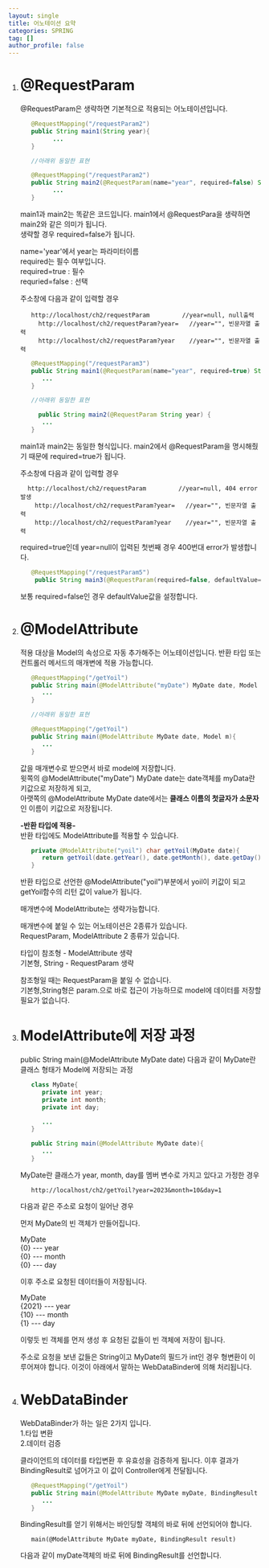 ```yaml
---
layout: single
title: 어노테이션 요약
categories: SPRING
tag: []
author_profile: false
---
```


1. # @RequestParam

   @RequestParam은 생략하면 기본적으로 적용되는 어노테이션입니다.   
   ```java
      @RequestMapping("/requestParam2")
      public String main1(String year){
            ...
      }

      //아래위 동일한 표현

      @RequestMapping("/requestParam2")
      public String main2(@RequestParam(name="year", required=false) String year){
            ...
      }
   ```   
   main1과 main2는 똑같은 코드입니다. main1에서 @RequestPara을 생략하면 main2와 같은 의미가 됩니다.    
   생략할 경우 required=false가 됩니다.   

   name='year'에서 year는 파라미터이름   
   required는 필수 여부입니다.   
   required=true : 필수   
   requried=false : 선택   

   주소창에 다음과 같이 입력할 경우   
   ```
      http://localhost/ch2/requestParam         //year=null, null출력
		http://localhost/ch2/requestParam?year=   //year="", 빈문자열 출력
		http://localhost/ch2/requestParam?year    //year="", 빈문자열 출력
   ```   

   ```java
      @RequestMapping("/requestParam3")
      public String main1(@RequestParam(name="year", required=true) String year) { 
         ...
      }

      //아래위 동일한 표현

		public String main2(@RequestParam String year) {   
         ...
      }
   ```   
   main1과 main2는 동일한 형식입니다. main2에서 @RequestParam을 명시해줬기 때문에 required=true가 됩니다.   

   주소창에 다음과 같이 입력할 경우   
    ```
      http://localhost/ch2/requestParam         //year=null, 404 error발생
		http://localhost/ch2/requestParam?year=   //year="", 빈문자열 출력
		http://localhost/ch2/requestParam?year    //year="", 빈문자열 출력
   ```   
   required=true인데 year=null이 입력된 첫번째 경우 400번대 error가 발생합니다.   

   ```java
      @RequestMapping("/requestParam5")
	   public String main3(@RequestParam(required=false, defaultValue="1") String year)
   ```   
   보통 required=false인 경우 defaultValue값을 설정합니다.   

1. # @ModelAttribute
   적용 대상을 Model의 속성으로 자동 추가해주는 어노테이션입니다. 반환 타입 또는 컨트롤러 메서드의 매개변에 적용 가능합니다.   

   ```java
      @RequestMapping("/getYoil")
      public String main(@ModelAttribute("myDate") MyDate date, Model m){
         ...
      }

      //아래위 동일한 표현

      @RequestMapping("/getYoil")
      public String main(@ModelAttribute MyDate date, Model m){
         ...
      }
   ```   
   값을 매개변수로 받으면서 바로 model에 저장합니다.   
   윗쪽의 @ModelAttribute("myDate") MyDate date는 date객체를 myData란 키값으로 저장하게 되고,   
   아랫쪽의 @ModelAttribute MyDate date에서는 __클래스 이름의 첫글자가 소문자__ 인 이름이 키값으로 저장됩니다.   

   __-반환 타입에 적용-__   
   반환 타입에도 ModelAttribute를 적용할 수 있습니다.   
   ```java
      private @ModelAttribute("yoil") char getYoil(MyDate date){
         return getYoil(date.getYear(), date.getMonth(), date.getDay());
      }
   ```   
   반환 타입으로 선언한 @ModelAttribute("yoil")부분에서 yoil이 키값이 되고 getYoil함수의 리턴 값이 value가 됩니다.    

   매개변수에 ModelAttribute는 생략가능합니다.   

   매개변수에 붙일 수 있는 어노테이션은 2종류가 있습니다.   
   RequestParam, ModelAttribute 2 종류가 있습니다.   

   타입이 참조형 - ModelAttribute 생략   
   기본형, String - RequestParam 생략   

   참조형일 때는 RequestParam을 붙일 수 없습니다.   
   기본형,String형은 param.으로 바로 접근이 가능하므로 model에 데이터를 저장할 필요가 없습니다.   

1. # ModelAttribute에 저장 과정
   public String main(@ModelAttribute MyDate date) 다음과 같이 MyDate란 클래스 형태가 Model에 저장되는 과정   

   ```java
      class MyDate{
         private int year;
         private int month;
         private int day;

         ...
      }

      public String main(@ModelAttribute MyDate date){
         ...
      }
   ```   
   MyDate란 클래스가 year, month, day를 멤버 변수로 가지고 있다고 가정한 경우   

   ```
      http://localhost/ch2/getYoil?year=2023&month=10&day=1
   ```   
   다음과 같은 주소로 요청이 일어난 경우   

   먼저 MyDate의 빈 객체가 만들어집니다.   

   MyDate    
   {0} --- year   
   {0} --- month   
   {0} --- day   

   이후 주소로 요청된 데이터들이 저장됩니다.   

   MyDate   
   {2021} --- year   
   {10} --- month   
   {1} --- day   

   이렇듯 빈 객체를 먼저 생성 후 요청된 값들이 빈 객체에 저장이 됩니다.   

   주소로 요청을 보낸 값들은 String이고 MyDate의 필드가 int인 경우 형변환이 이루어져야 합니다. 이것이 아래에서 말하는 WebDataBinder에 의해 처리됩니다.   

1. # WebDataBinder   

   WebDataBinder가 하는 일은 2가지 입니다.   
   1.타입 변환   
   2.데이터 검증   

   클라이언트의 데이터를 타입변환 후 유효성을 검증하게 됩니다. 이후 결과가 BindingResult로 넘어가고 이 값이 Controller에게 전달됩니다.   

   ```java
      @RequestMapping("/getYoil")
      public String main(@ModelAttribute MyDate myDate, BindingResult result){  //BindingResult호출
         ...
      }
   ```   
   BindingResult를 얻기 위해서는 바인딩할 객체의 바로 뒤에 선언되어야 합니다.   
   ```
      main(@ModelAttribute MyDate myDate, BindingResult result) 
   ```   
   다음과 같이 myDate객체의 바로 뒤에 BindingResult를 선언합니다.   



